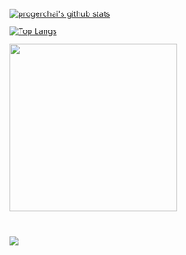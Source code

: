 [![progerchai's github stats](https://github-readme-stats.vercel.app/api?username=progerchai)](https://github.com/progerchai)

[![Top Langs](https://github-readme-stats.vercel.app/api/top-langs/?username=progerchai&hide=c,c%2B%2B&)](https://github.com/progerchai)


<a href="https://github.com/progerchai"><img src='https://cdn.jsdelivr.net/gh/progerchai/progerchai@master/static/images/blog.jpg' width='300' atl='Blog'/></a>

<br/>

![](https://visitor-badge.glitch.me/badge?page_id=progerchai.progerchai)

